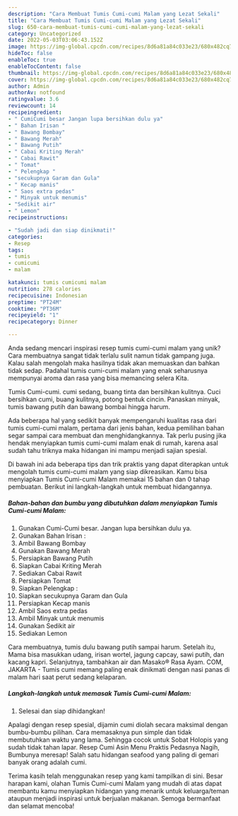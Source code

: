 ```yaml
---
description: "Cara Membuat Tumis Cumi-cumi Malam yang Lezat Sekali"
title: "Cara Membuat Tumis Cumi-cumi Malam yang Lezat Sekali"
slug: 650-cara-membuat-tumis-cumi-cumi-malam-yang-lezat-sekali
category: Uncategorized
date: 2022-05-03T03:06:43.152Z
image: https://img-global.cpcdn.com/recipes/8d6a81a84c033e23/680x482cq70/tumis-cumi-cumi-malam-foto-resep-utama.jpg
hideToc: false
enableToc: true
enableTocContent: false
thumbnail: https://img-global.cpcdn.com/recipes/8d6a81a84c033e23/680x482cq70/tumis-cumi-cumi-malam-foto-resep-utama.jpg
cover: https://img-global.cpcdn.com/recipes/8d6a81a84c033e23/680x482cq70/tumis-cumi-cumi-malam-foto-resep-utama.jpg
author: Admin
authorAv: notfound
ratingvalue: 3.6
reviewcount: 14
recipeingredient:
- " CumiCumi besar Jangan lupa bersihkan dulu ya"
- " Bahan Irisan "
- " Bawang Bombay"
- " Bawang Merah"
- " Bawang Putih"
- " Cabai Kriting Merah"
- " Cabai Rawit"
- " Tomat"
- " Pelengkap "
- "secukupnya Garam dan Gula"
- " Kecap manis"
- " Saos extra pedas"
- " Minyak untuk menumis"
- "Sedikit air"
- " Lemon"
recipeinstructions:

- "Sudah jadi dan siap dinikmati!"
categories:
- Resep
tags:
- tumis
- cumicumi
- malam

katakunci: tumis cumicumi malam 
nutrition: 278 calories
recipecuisine: Indonesian
preptime: "PT24M"
cooktime: "PT36M"
recipeyield: "1"
recipecategory: Dinner

---
```





Anda sedang mencari inspirasi resep tumis cumi-cumi malam yang unik? Cara membuatnya sangat tidak terlalu sulit namun tidak gampang juga. Kalau salah mengolah maka hasilnya tidak akan memuaskan dan bahkan tidak sedap. Padahal tumis cumi-cumi malam yang enak seharusnya mempunyai aroma dan rasa yang bisa memancing selera Kita.





Tumis Cumi-cumi. cumi sedang, buang tinta dan bersihkan kulitnya. Cuci bersihkan cumi, buang kulitnya, potong bentuk cincin. Panaskan minyak, tumis bawang putih dan bawang bombai hingga harum.

Ada beberapa hal yang sedikit banyak mempengaruhi kualitas rasa dari tumis cumi-cumi malam, pertama dari jenis bahan, kedua pemilihan bahan segar sampai cara membuat dan menghidangkannya. Tak perlu pusing jika hendak menyiapkan tumis cumi-cumi malam enak di rumah, karena asal sudah tahu triknya maka hidangan ini mampu menjadi sajian spesial.






Di bawah ini ada beberapa tips dan trik praktis yang dapat diterapkan untuk mengolah tumis cumi-cumi malam yang siap dikreasikan. Kamu bisa menyiapkan Tumis Cumi-cumi Malam memakai 15 bahan dan 0 tahap pembuatan. Berikut ini langkah-langkah untuk membuat hidangannya.

<!--inarticleads1-->

##### Bahan-bahan dan bumbu yang dibutuhkan dalam menyiapkan Tumis Cumi-cumi Malam:

1. Gunakan  Cumi-Cumi besar. Jangan lupa bersihkan dulu ya.
1. Gunakan  Bahan Irisan :
1. Ambil  Bawang Bombay
1. Gunakan  Bawang Merah
1. Persiapkan  Bawang Putih
1. Siapkan  Cabai Kriting Merah
1. Sediakan  Cabai Rawit
1. Persiapkan  Tomat
1. Siapkan  Pelengkap :
1. Siapkan secukupnya Garam dan Gula
1. Persiapkan  Kecap manis
1. Ambil  Saos extra pedas
1. Ambil  Minyak untuk menumis
1. Gunakan Sedikit air
1. Sediakan  Lemon


Cara membuatnya, tumis dulu bawang putih sampai harum. Setelah itu, Mama bisa masukkan udang, irisan wortel, jagung capcay, sawi putih, dan kacang kapri. Selanjutnya, tambahkan air dan Masako® Rasa Ayam. COM, JAKARTA - Tumis cumi memang paling enak dinikmati dengan nasi panas di malam hari saat perut sedang kelaparan. 

<!--inarticleads2-->

##### Langkah-langkah untuk memasak Tumis Cumi-cumi Malam:


1. Selesai dan siap dihidangkan!

Apalagi dengan resep spesial, dijamin cumi diolah secara maksimal dengan bumbu-bumbu pilihan. Cara memasaknya pun simple dan tidak membutuhkan waktu yang lama. Sehingga cocok untuk Sobat Holopis yang sudah tidak tahan lapar. Resep Cumi Asin Menu Praktis Pedasnya Nagih, Bumbunya meresap! Salah satu hidangan seafood yang paling di gemari banyak orang adalah cumi. 

Terima kasih telah menggunakan resep yang kami tampilkan di sini. Besar harapan kami, olahan Tumis Cumi-cumi Malam yang mudah di atas dapat membantu kamu menyiapkan hidangan yang menarik untuk keluarga/teman ataupun menjadi inspirasi untuk berjualan makanan. Semoga bermanfaat dan selamat mencoba!
